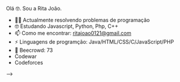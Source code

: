 
Olá 🤓. Sou a Rita João. 


- 🐱‍👤 Actualmente resolvendo problemas de programação
- 🤓 Estudando Javascript, Python, Php, C++
- 📫 Como me encontrar: ritajoao0121@gmail.com
- ⚡ Linguagens de programção: Java/HTML/CSS/C/JavaScript/PHP
- 🤖 Beecrowd: 73
- Codewar
- Codeforces

-->
